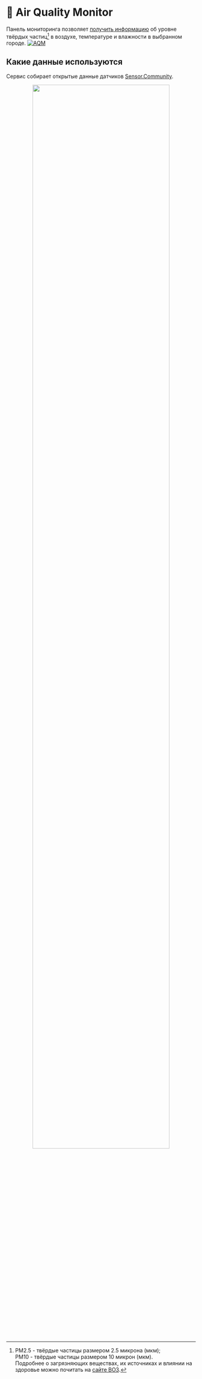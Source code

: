 # 🍃 Air Quality Monitor
Панель мониторинга позволяет [получить информацию](http://37.77.105.31:3000/public/dashboard/4bd222be-23b5-4176-b192-16de04e7fcac) об уровне твёрдых частиц[^1] в воздухе, температуре и влажности в выбранном городе.
[![AQM](https://i.imgur.com/o4MjM5N.png)](http://37.77.105.31:3000/public/dashboard/4bd222be-23b5-4176-b192-16de04e7fcac)

[^1]: PM2.5 - твёрдые частицы размером 2.5 микрона (мкм);  
  PM10 - твёрдые частицы размером 10 микрон (мкм).  
  Подробнее о загрязняющих веществах, их источниках и влиянии на здоровье можно почитать на [сайте ВОЗ](https://www.who.int/teams/environment-climate-change-and-health/air-quality-and-health/health-impacts/types-of-pollutants#).

## Какие данные используются
Сервис собирает открытые данные датчиков [Sensor.Community](https://sensor.community/ru/).

<p align="center">
    <img src="https://i.imgur.com/qfdj2Cp.png" width=85%> 
</p>
